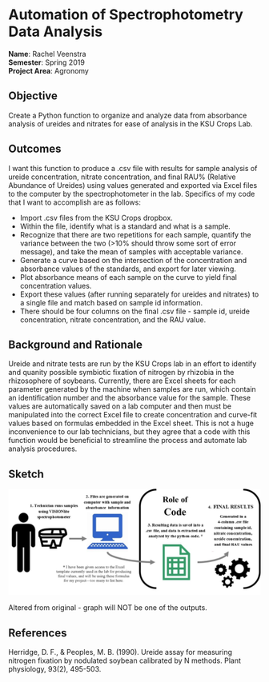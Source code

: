 # Automation of Spectrophotometry Data Analysis

**Name**: Rachel Veenstra <br>
**Semester**: Spring 2019 <br>
**Project Area**: Agronomy

## Objective

Create a Python function to organize and analyze data from absorbance analysis of ureides and nitrates for ease of analysis in the KSU Crops Lab.

## Outcomes

I want this function to produce a .csv file with results for sample analysis of ureide concentration, nitrate concentration, and final RAU% (Relative Abundance of Ureides) using values generated and exported via Excel files to the computer by the spectrophotometer in the lab. Specifics of my code that I want to accomplish are as follows:
- Import .csv files from the KSU Crops dropbox.
- Within the file, identify what is a standard and what is a sample.
- Recognize that there are two repetitions for each sample, quantify the variance between the two (>10% should throw some sort of error message), and take the mean of samples with acceptable variance.
- Generate a curve based on the intersection of the concentration and absorbance values of the standards, and export for later viewing.
- Plot absorbance means of each sample on the curve to yield final concentration values.
- Export these values (after running separately for ureides and nitrates) to a single file and match based on sample id information.
- There should be four columns on the final .csv file - sample id, ureide concentration, nitrate concentration, and the RAU value.

## Background and Rationale

Ureide and nitrate tests are run by the KSU Crops lab in an effort to identify and quanity possible symbiotic fixation of nitrogen by rhizobia in the rhizosophere of soybeans. Currently, there are Excel sheets for each parameter generated by the machine when samples are run, which contain an identification number and the absorbance value for the sample. These values are automatically saved on a lab computer and then must be manipulated into the correct Excel file to create concentration and curve-fit values based on formulas embedded in the Excel sheet. This is not a huge inconvenience to our lab technicians, but they agree that a code with this function would be beneficial to streamline the process and automate lab analysis procedures.

## Sketch

![alt text](https://github.com/Rachel-Veenstra/AGRON935-Semester-Project/blob/master/FlowChart.jpg "Flow Chart")

Altered from original - graph will NOT be one of the outputs.



## References

Herridge, D. F., & Peoples, M. B. (1990). Ureide assay for measuring nitrogen fixation by nodulated soybean calibrated by N methods. Plant physiology, 93(2), 495-503.

